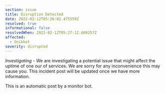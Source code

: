 ```yaml
---
section: issue
title: Disruption Detected
date: 2022-02-12T05:26:02.475559Z
resolved: true
informational: false
resolvedWhen: 2022-02-12T05:27:12.608257Z
affected:
  - Snikket
severity: disrupted
---
```

*Investigating* - We are investigating a potential issue that might affect the uptime of one our of services. We are sorry for any inconvenience this may cause you. This incident post will be updated once we have more information.

This is an automatic post by a monitor bot.
        